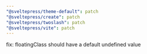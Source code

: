 ```yaml
---
"@sveltepress/theme-default": patch
"@sveltepress/create": patch
"@sveltepress/twoslash": patch
"@sveltepress/vite": patch
---
```


fix: floatingClass should have a default undefined value
